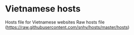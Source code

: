 # Vietnamese hosts
Hosts file for Vietnamese websites
Raw hosts file (https://raw.githubusercontent.com/snhv/hosts/master/hosts)
